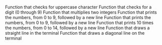 Function that checks for uppercase character
Function that checks for a digit (0 through 9)
Function that multiplies two integers
Function that prints the numbers, from 0 to 9, followed by a new line
Function that prints the numbers, from 0 to 9, followed by a new line
Function that prints 10 times the numbers, from 0 to 14, followed by a new line
Function that draws a straight line in the terminal
Function that draws a diagonal line on the terminal
